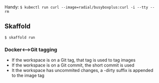 Handy:
```$ kubectl run curl --image=radial/busyboxplus:curl -i --tty --rm```

## Skaffold
```$ skaffold run```

### Docker<-->Git tagging
- If the workspace is on a Git tag, that tag is used to tag images
- If the workspace is on a Git commit, the short commit is used
- It the workspace has uncommited changes, a -dirty suffix is appended to the image tag

